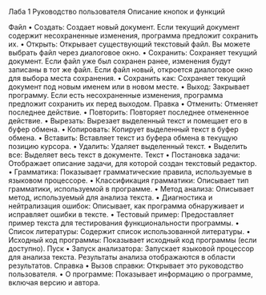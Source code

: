 Лаба 1
Руководство пользователя Описание кнопок и функций

Файл • Создать: Создает новый документ. Если текущий документ содержит несохраненные изменения, программа предложит сохранить их. • Открыть: Открывает существующий текстовый файл. Вы можете выбрать файл через диалоговое окно. • Сохранить: Сохраняет текущий документ. Если файл уже был сохранен ранее, изменения будут записаны в тот же файл. Если файл новый, откроется диалоговое окно для выбора места сохранения. • Сохранить как: Сохраняет текущий документ под новым именем или в новом месте. • Выход: Закрывает программу. Если есть несохраненные изменения, программа предложит сохранить их перед выходом.
Правка • Отменить: Отменяет последнее действие. • Повторить: Повторяет последнее отмененное действие. • Вырезать: Вырезает выделенный текст и помещает его в буфер обмена. • Копировать: Копирует выделенный текст в буфер обмена. • Вставить: Вставляет текст из буфера обмена в текущую позицию курсора. • Удалить: Удаляет выделенный текст. • Выделить все: Выделяет весь текст в документе.
Текст • Постановка задачи: Отображает описание задачи, для которой создан текстовый редактор. • Грамматика: Показывает грамматические правила, используемые в языковом процессоре. • Классификация грамматики: Описывает тип грамматики, используемой в программе. • Метод анализа: Описывает метод, используемый для анализа текста. • Диагностика и нейтрализация ошибок: Описывает, как программа обнаруживает и исправляет ошибки в тексте. • Тестовый пример: Предоставляет пример текста для тестирования функциональности программы. • Список литературы: Содержит список использованной литературы. • Исходный код программы: Показывает исходный код программы (если доступно).
Пуск • Запуск анализатора: Запускает языковой процессор для анализа текста. Результаты анализа отображаются в области результатов.
Справка • Вызов справки: Открывает это руководство пользователя. • О программе: Показывает информацию о программе, включая версию и автора.

